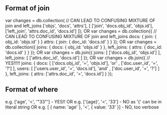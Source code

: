 
Format of join
---

var changes = db.collection( // CAN LEAD TO CONFUSING MIXTURE OF join and left_joins
  ['objs', 'docs', 'attrs'],
  [ ['join', 'docs.obj_id', 'objs.id'], ['left_join', 'attrs.doc_id', 'docs.id'] ]);
OR
var changes = db.collection({ // CAN LEAD TO CONFUSING MIXTURE OF join and left_joins
  docs: { join: { obj_id: 'objs.id' } }
  attrs: { join: { doc_id: 'docs.id' } }
});
OR
var changes = db.collection({
  joins: {
    docs: { obj_id: 'objs.id' }
  },
  left_joins: {
    attrs: { doc_id: 'docs.id' }
  }
});
OR
var changes = db.join({
  joins: [
    ['docs.obj_id', 'objs.id']
  ],
  left_joins: [
    ['attrs.doc_id', 'docs.id']
  ]
});
OR
var changes = db.join({ // YES!!!!!
  joins: {
    docs: [ ['docs.obj_id', '=', 'objs.id'], 'or' , ['doc.user_id', '=', '?'] ],
    users: [ ['users.user_id', '=', 'docs.id'], 'and' , ['doc.user_id', '=', '?'] ]
  },
  left_joins: {
    attrs: ['attrs.doc_id', '=', 'docs.id']
  }
});


Format of where
---

e.g. ['age', '<', '"33"'] - YES!!
OR
e.g. ['{age}', '<', '33'] - NO as '{' can be in literal string
OR
e.g. [ { name: 'age' }, '<', { value: '33' }] - NO, too verbose